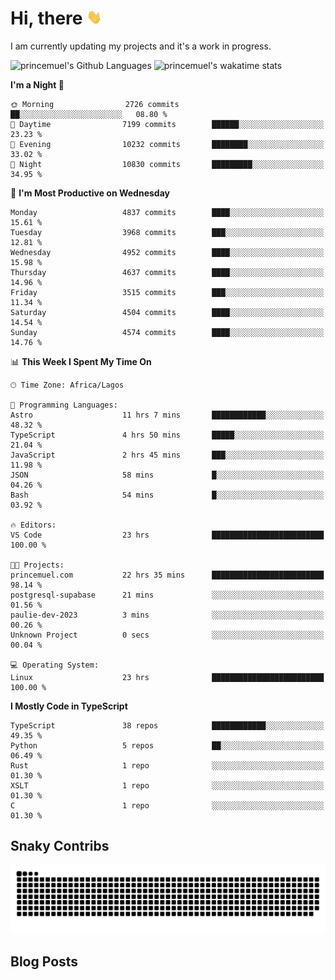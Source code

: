 # Hi, there <img src='/assets/wave.gif' alt='Just saying hello' width='24' height='24' />

<!--
**princemuel/princemuel** is a ✨ _special_ ✨ repository because its `README.md` (this file) appears on your GitHub profile.

Here are some ideas to get you started:

- 🔭 I’m currently working on ...
- 🌱 I’m currently learning ...
- 👯 I’m looking to collaborate on ...
- 🤔 I’m looking for help with ...
- 💬 Ask me about ...
- 📫 How to reach me: ...
- 😄 Pronouns: ...
- ⚡ Fun fact: ...
-->

I am currently updating my projects and it's a work in progress.

![princemuel's Github Languages](https://github-readme-stats.vercel.app/api/top-langs/?username=princemuel&text_color=586069&layout=compact&hide_border=true&title_color=0366d6&count_private=true&include_all_commits=true&theme=tokyonight&show_icons=true)
![princemuel's wakatime stats](https://github-readme-stats.vercel.app/api/wakatime?username=princemuel&text_color=586069&layout=compact&hide_border=true&title_color=0366d6&count_private=true&include_all_commits=true&theme=tokyonight&show_icons=true)

<!--START_SECTION:waka-->
**I'm a Night 🦉** 

```text
🌞 Morning                2726 commits        ██░░░░░░░░░░░░░░░░░░░░░░░   08.80 % 
🌆 Daytime                7199 commits        ██████░░░░░░░░░░░░░░░░░░░   23.23 % 
🌃 Evening                10232 commits       ████████░░░░░░░░░░░░░░░░░   33.02 % 
🌙 Night                  10830 commits       █████████░░░░░░░░░░░░░░░░   34.95 % 
```
📅 **I'm Most Productive on Wednesday** 

```text
Monday                   4837 commits        ████░░░░░░░░░░░░░░░░░░░░░   15.61 % 
Tuesday                  3968 commits        ███░░░░░░░░░░░░░░░░░░░░░░   12.81 % 
Wednesday                4952 commits        ████░░░░░░░░░░░░░░░░░░░░░   15.98 % 
Thursday                 4637 commits        ████░░░░░░░░░░░░░░░░░░░░░   14.96 % 
Friday                   3515 commits        ███░░░░░░░░░░░░░░░░░░░░░░   11.34 % 
Saturday                 4504 commits        ████░░░░░░░░░░░░░░░░░░░░░   14.54 % 
Sunday                   4574 commits        ████░░░░░░░░░░░░░░░░░░░░░   14.76 % 
```


📊 **This Week I Spent My Time On** 

```text
🕑︎ Time Zone: Africa/Lagos

💬 Programming Languages: 
Astro                    11 hrs 7 mins       ████████████░░░░░░░░░░░░░   48.32 % 
TypeScript               4 hrs 50 mins       █████░░░░░░░░░░░░░░░░░░░░   21.04 % 
JavaScript               2 hrs 45 mins       ███░░░░░░░░░░░░░░░░░░░░░░   11.98 % 
JSON                     58 mins             █░░░░░░░░░░░░░░░░░░░░░░░░   04.26 % 
Bash                     54 mins             █░░░░░░░░░░░░░░░░░░░░░░░░   03.92 % 

🔥 Editors: 
VS Code                  23 hrs              █████████████████████████   100.00 % 

🐱‍💻 Projects: 
princemuel.com           22 hrs 35 mins      █████████████████████████   98.14 % 
postgresql-supabase      21 mins             ░░░░░░░░░░░░░░░░░░░░░░░░░   01.56 % 
paulie-dev-2023          3 mins              ░░░░░░░░░░░░░░░░░░░░░░░░░   00.26 % 
Unknown Project          0 secs              ░░░░░░░░░░░░░░░░░░░░░░░░░   00.04 % 

💻 Operating System: 
Linux                    23 hrs              █████████████████████████   100.00 % 
```

**I Mostly Code in TypeScript** 

```text
TypeScript               38 repos            ████████████░░░░░░░░░░░░░   49.35 % 
Python                   5 repos             ██░░░░░░░░░░░░░░░░░░░░░░░   06.49 % 
Rust                     1 repo              ░░░░░░░░░░░░░░░░░░░░░░░░░   01.30 % 
XSLT                     1 repo              ░░░░░░░░░░░░░░░░░░░░░░░░░   01.30 % 
C                        1 repo              ░░░░░░░░░░░░░░░░░░░░░░░░░   01.30 % 
```




<!--END_SECTION:waka-->

## Snaky Contribs

<img src='/assets/github-snake-dark.svg' alt='Snaky Contributions' />

## Blog Posts

<!-- BLOG-POST-LIST:START -->
<!-- BLOG-POST-LIST:END -->
